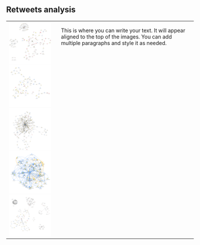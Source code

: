 ## Retweets analysis

<table>
  <tr>
    <td>
      <img src="images/bard.png" width="350"><br>
      <img src="images/ChinaSpyBalloon.png" width="350"><br>
      <img src="images/Eurovision.png" width="350"><br>
      <img src="images/NursesStrike.png"" width="350"><br>
      <img src="images/SixNations.png" width="350">
    </td>
    <td style="vertical-align: top; padding-left: 20px; border: none;">
      <p>
        This is where you can write your text. It will appear aligned to the top of the images.
        You can add multiple paragraphs and style it as needed.
      </p>
    </td>
  </tr>
</table>
